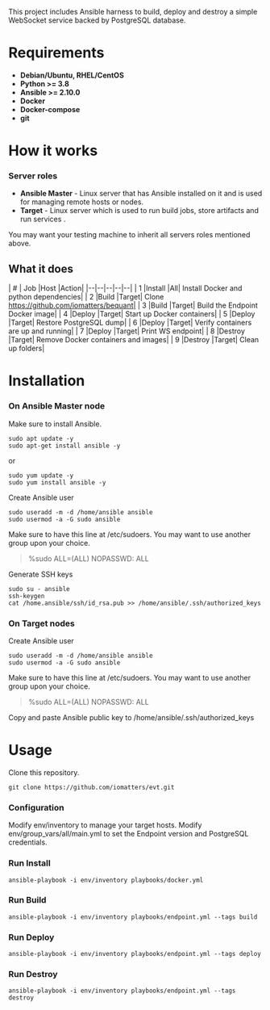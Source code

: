 This project includes Ansible harness to build, deploy and destroy a simple WebSocket service backed by PostgreSQL database.

# Requirements

 - **Debian/Ubuntu, RHEL/CentOS**
 - **Python >= 3.8**
 - **Ansible >= 2.10.0**
 - **Docker**
 - **Docker-compose** 
 - **git**

# How it works

### Server roles

 - **Ansible Master** - Linux server that has Ansible installed on it and is used for managing remote hosts or nodes.
 - **Target** -  Linux server which is used to run build jobs, store artifacts and run services .

You may want your testing machine to inherit all servers roles mentioned above.

## What it does

| # | Job |Host |Action|
|--|--|--|--|--|
| 1 |Install |All| Install Docker and python dependencies|
| 2 |Build |Target| Clone https://github.com/iomatters/bequant|
| 3 |Build |Target| Build the Endpoint Docker image|
| 4 |Deploy |Target| Start up Docker containers|
| 5 |Deploy |Target| Restore PostgreSQL dump|
| 6 |Deploy |Target| Verify containers are up and running|
| 7 |Deploy |Target| Print WS endpoint|
| 8 |Destroy |Target| Remove Docker containers and images|
| 9 |Destroy |Target| Clean up folders|

# Installation

### On Ansible Master node

Make sure to install Ansible.

    sudo apt update -y
    sudo apt-get install ansible -y
or

    sudo yum update -y
    sudo yum install ansible -y

Create Ansible user

    sudo useradd -m -d /home/ansible ansible
    sudo usermod -a -G sudo ansible

Make sure to have this line at /etc/sudoers. You may want to use another group upon your choice.

> %sudo  ALL=(ALL) NOPASSWD: ALL

Generate SSH keys

    sudo su - ansible
    ssh-keygen
    cat /home.ansible/ssh/id_rsa.pub >> /home/ansible/.ssh/authorized_keys

### On Target nodes

Create Ansible user

    sudo useradd -m -d /home/ansible ansible
    sudo usermod -a -G sudo ansible

Make sure to have this line at /etc/sudoers. You may want to use another group upon your choice.

> %sudo  ALL=(ALL) NOPASSWD: ALL

Copy and paste Ansible public key to /home/ansible/.ssh/authorized_keys

# Usage

Clone this repository.

    git clone https://github.com/iomatters/evt.git

### Configuration

Modify env/inventory to manage your target hosts.
Modify env/group_vars/all/main.yml to set the Endpoint version and PostgreSQL credentials.

### Run Install

    ansible-playbook -i env/inventory playbooks/docker.yml
### Run Build

    ansible-playbook -i env/inventory playbooks/endpoint.yml --tags build
### Run Deploy

    ansible-playbook -i env/inventory playbooks/endpoint.yml --tags deploy
### Run Destroy

    ansible-playbook -i env/inventory playbooks/endpoint.yml --tags destroy
